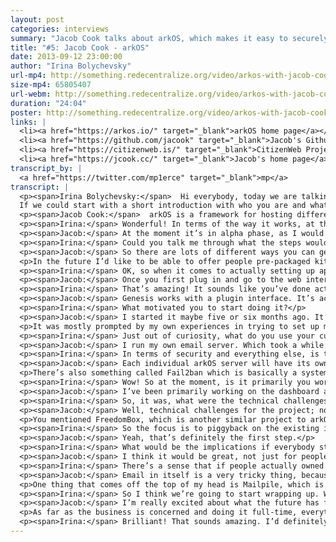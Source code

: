 ```yaml
---
layout: post
categories: interviews
summary: "Jacob Cook talks about arkOS, which makes it easy to securely self-host your websites, email and files. What would the world be like if we all hosted our own services?"
title: "#5: Jacob Cook - arkOS"
date: 2013-09-12 23:00:00
author: "Irina Bolychevsky"
url-mp4: http://something.redecentralize.org/video/arkos-with-jacob-cook.mp4
size-mp4: 65805407
url-webm: http://something.redecentralize.org/video/arkos-with-jacob-cook.webm
duration: "24:04"
poster: http://something.redecentralize.org/video/arkos-with-jacob-cook.jpg
links: |
  <li><a href="https://arkos.io/" target="_blank">arkOS home page</a></li>
  <li><a href="https://github.com/jacook" target="_blank">Jacob's Github</a></li>
  <li><a href="https://citizenweb.is/" target="_blank">CitizenWeb Project</a></li>
  <li><a href="https://jcook.cc/" target="_blank">Jacob's home page</a></li>
transcript_by: |
  <a href="https://twitter.com/mp1erce" target="_blank">mp</a>
transcript: |
  <p><span>Irina Bolychevsky:</span>  Hi everybody, today we are talking to Jacob Cook, the founder and creator of arkOS, a simple, easy-to-use server for self-hosting your email and websites.
  If we could start with a short introduction with who you are and what arkOS is.</p>
  <p><span>Jacob Cook:</span>  arkOS is a framework for hosting different services that you would want to host, whether that be a website, a blog, your email, your calendar, your contacts, anything that is traditionally hosted on the Internet by a platform service, even up to social networks. All of these can be done at home with your own server. This is usually not done by people because it’s very complicated. It takes a lot of time and money and effort to learn how to do all this. Well, what arkOS is designed to do is to allow you to do this easily, with a very intuitive and easy-to-use visual interface, to manage all the different moving parts. And in most cases it manages all those parts by itself without you having to do anything. And it allows you to do all this on very inexpensive, cheap and lightweight hardware. So right now it works on the Raspberry Pi, for example, which is a $35 microcomputer about the size of a credit card. You can run arkOS on that. Eventually it will be put out on other platforms as well. Personally, I’m a software developer and university student based out of Montreal. And there are other people contributing to the project around the world.</p>
  <p><span>Irina:</span> Wonderful! In terms of the way it works, at the moment, what stage of maturity is it at? Are you actively developing it? If I went and bought a Raspberry Pi tomorrow, what would I actually do to start hosting something? Can I host my email at the moment, for example?</p>
  <p><span>Jacob:</span> At the moment it’s in alpha phase, as I would refer to it. You can’t do a whole lot with it. But the major part of it, which is the framework, that actually allows you to install these different different plugins, manage them, and have them interact with each other, and then display the interface — that’s what’s in development at the moment. Presently you can install WordPress, which is a blogging platform, or ownCloud, which allows you to host files and calendars and contacts. You can use both of those through what I call the webapps interface, through arkOS right now. In the future there will be support for hosting your own email, other platforms, other than ownCloud, for hosting calendars and contacts. So at the moment it’s pretty rudimentary. It’s definitely in a bug-testing phase. But as time goes on I’m hoping to have more and more features. Email support should be done within one to two months. There should be a stable version for people to actually be able to do more than one thing by the end of the year, for sure.</p>
  <p><span>Irina:</span> Could you talk me through what the steps would be, when it’s finished, for an everyday user like myself? What would I need to do? Will you be selling Raspberry Pis with everything installed and set up? If not, what are the steps for me to set it up, install apps, and actually get it working?</p>
  <p><span>Jacob:</span> So there are lots of different ways you can get started with it now, or that you will be able to get started with it in the future. Presently, the most popular way seems to be to buy a Raspberry Pi from your local distributor. Get an SD card. Plug it in to the SD card port on whichever computer your using at home. And then you download the installer from the website. And the installer will actually write to the SD card all the data that needs to go on it. Once you’re done with that, you plug the SD card into the Raspberry Pi. Plug the Raspberry Pi into the router at home. And then on your laptop, or whatever computer you use day to day, you just open your browser, punch in a web address, then you can see everything from there. So that’s the quickest way to get started with it right now.</p>
  <p>In the future I’d like to be able to offer people pre-packaged kits that come with the Raspberry Pi. The SD card is already written. Basically the only thing you need to do is plug it into your router and then into the wall and you’re good to go. That’s something that might be coming in the future. Relatively inexpensive as well. But the installer is the big thing I’ve been working on recently. That is really helpful. It allows you to, like I said, install straight to the SD card without having to muss around with the terminal, or figure out how to use dd or any other Linux utilities. It just allows you to plug and go.</p>
  <p><span>Irina:</span> OK, so when it comes to actually setting up apps or installing everything, is there a visual interface that you bring up from your computer? How does it currently work, or how will it work?</p>
  <p><span>Jacob:</span> Once you first plug in and go to the web interface, which is assembled by the browser, you go through a quick wizard, you know to give it a name, to set your timezone, and stuff like that. Then it lands you at the main interface, which has tabs for all the applications you have, all the applications that are available. And when you go to the applications tab you can see a list. You see WordPress, ownCloud, file shares, etc., etc. You click the installation button and it will automatically download any dependencies that software requires in order to run on the Raspberry Pi. And it will also download the plugin which displays the visual interface through Genesis, which is what you use to see anything. So it’s basically one-click install for any of the plugins you’d ever want to use with it. And configuration is kept very minimal because of that.</p>
  <p><span>Irina:</span> That’s amazing! It sounds like you’ve done actually a lot of thinking in terms of how to make it straightforward. So that’s good to hear. Will other people be able to write applications for your operating system? Is that possible now?</p>
  <p><span>Jacob:</span> Genesis works with a plugin interface. It’s actually, the framework itself is forked from a prior project called Ajenti. Which is a server manager kind of like Webmin, if anyone is familiar with that. But what this platform allows you to do is write plugins in Python. You know, you can write a plugin in less than 100-200 lines of Python. So it’s pretty powerful and it doesn’t take a lot of time to do this. But these plugins provide the visual interface and management for the configuration files for whatever program you want to make work with arkOS and Genesis. So, that’s something that people who are interested in can do right now or anytime in the future. You develop the plugin, then they send it to me via a pull request and I can make it available in the applications menu that everyone sees. Just like that.</p>
  <p><span>Irina:</span> What motivated you to start doing it?</p>
  <p><span>Jacob:</span> I started it maybe five or six months ago. It’s part of an existing project I have at the moment called the CitizenWeb Project, which is basically just an initiative with me as the manager and a few other people who are contributing, to put a focus back on creating tools that allow people to use the Internet in a decentralized manner. Not having to rely on the large platform services like Google or social networks like Facebook in order to interact with each other in meaningful ways. It’s only half the battle to produce tools that do these things. A huge and very important piece is making sure that people are able to use these things that are not system administrators in Linux that have been spending ten years in the field. It really needs to be made usable on an interface and educational perspective for anyone that wants to use it. That’s something arkOS is really designed to tackle.</p>
  <p>It was mostly prompted by my own experiences in trying to set up my own server. I have a server at home. It doesn’t use arkOS at the moment, but it took me many, many months in order to get it to host all the different things that I need to. I don’t mean to brag, but I have probably more knowledge about Linux system administration than most individuals do that would want to use something like this. So just seeing how long that took and how much research on my part it took really prompted me to want to make that experience better for other people.</p>
  <p><span>Irina:</span> Just out of curiosity, what do you use your current server setup for? What took the longest to set up?</p>
  <p><span>Jacob:</span> I run my own email server. Which took a while. It’s mostly just learning how to set things up properly so the emails you send will get recognized by larger servers like Gmail, Hotmail, etc. They all have very specific rules to prevent spamming. Which is great, but it takes a while to set something up properly and to make it secure, which is very important. I also use it for XMPP chat. I have my own identity hosted there. I have an ownCloud instance setup. I have my website running from it. I have a Firefox sync server for my browser. So all of these things should be able to be hosted in arkOS ideally by the end of the year. I don’t see any reason why that shouldn’t be possible.
  <p><span>Irina:</span> In terms of security and everything else, is there anything special that needs to happen for that?</p>
  <p><span>Jacob:</span> Each individual arkOS server will have its own firewall. It’s something I’m actually working on presently for the next version. The firewall will allow you to say, ‘OK, for this specific application, say my WordPress blog, I want this only to be accessible in my local network.’ So no one outside of my house or wi-fi access point will be able to have access to this website and to read it. And this will be as easy as clicking a button and showing a pop-up and clicking ‘only in my local network’. So this is an interface I’m actively developing.</p>
  <p>There’s also something called Fail2ban which is basically a system that detects intrusion attempts, logs them, and performs actions based on them. For example, if it detects someone that’s trying to SSH into your system with multiple failed password attempts, it can automatically block that person’s IP address for a certain length of time. This is something else that is going to be integrated into arkOS, also on a per-service basis. So you say, ‘OK, well too many people are trying to hack into my WordPress installation. I want those IP addresses to be blocked for a certain amount of time.’ That’s also something that will be very easy to do and very easy to set up with arkOS. Like I said, those are all coming in the next version which should be ready by the end of the month.</p>
  <p><span>Irina:</span> Wow! So at the moment, is it primarily you working on it? What were the main technical challenges that you’ve faced?</p>
  <p><span>Jacob:</span> I’ve been primarily working on the dashboard and management system called Genesis. There’s another system, which I might mention a little bit later called Deluge, which is something a friend of mine Steve and a couple other people are working on. In essence it’s a way to implement dynamic DNS and port proxying. So for people who have ISPs that don’t let them host on certain ports, it might allow you to circumvent certain ports. Obviously I would never suggest that you breach any contracts, of course. But it allows you to host things from residential networks if you don’t, say, have a domain name of your own or you don’t know how to do these things. It allows you to escape all that bother. So that’s something that myself and a few other people are heading up as well. It’s also part of the arkOS projects. I’m sorry, I forgot the second part of your question.</p>
  <p><span>Irina:</span> So, it was, what were the technical challenges or what is different about arkOS compared to FreedomBox or other projects?</p>
  <p><span>Jacob:</span> Well, technical challenges for the project; no one has ever done something like this before. There are a lot of projects that are similar that allow you to visually manage your server, like the ones I mentioned earlier — Webmin, Ajenti, and so on. But these don’t necessarily make it easier for you to do so. And what I mean by that is, it gives you the visual interface, but it doesn’t put things in terms that regular people will understand. You still have to basically execute the same commands; it just shows you the pictures of those commands rather than having you have to type them out. So that’s a big technical challenge, because as you and a lot of people probably know, Linux is based in the terminal. Everything you do is in the terminal, and all of the visual interfaces that you interact with basically manage applications that run in the background and are configured by the terminal and by text files. So it’s a big hurdle to get everything to play nice with each other and then to have that visual interface to tie everything together, and to get it all to work seamlessly. So that’s the biggest deal.</p>
  <p>You mentioned FreedomBox, which is another similar project to arkOS. One of the differences between the two projects, as it stands now, is that with arkOS I’m really trying to focus on just self-hosting at the moment — being able to easily install and manage this content by one’s self. And that’s the first goal. We won’t go on to anything else until we get that goal complete and working well. FreedomBox itself is a great project; it’s basically designed to do a lot of the things that arkOS does, but it also puts a focus on inter-networking between devices and creating, as I understand it, a meshed topology between the different devices rather than totally relying on the Internet that we use every day. That’s something that arkOS might consider doing in the future, but like I said, we want to do one thing well first before we even consider moving on or creating new tools for anything.</p>
  <p><span>Irina:</span> So the focus is to piggyback on the existing infrastructure, but move people towards self-hosting content instead of providing a different way to connect and network between computers?</p>
  <p><span>Jacob:</span> Yeah, that’s definitely the first step.</p>
  <p><span>Irina:</span> What would be the implications if everybody starting using it? Say the majority of Canada in the next few months decided, ‘You know what, we’ve had enough of Gmail, Dropbox, or email clients,’ and installed arkOS and set it up. What do you think that would mean? What would that change? Is that something that is a motivating factor?</p>
  <p><span>Jacob:</span> I think it would be great, not just for people who enjoy their own privacy and enjoy being able to know their data is truly secure, but I think it would also be great for people who still want to use those platform services for certain things. The only way to really put pressure on these large companies that are totally driven by ad revenue is to start to, you know, attack them on their ad revenue, so to speak. Not to use hostile language or anything. But that’s the only way to really put pressure on them in an effective way. You can have initiatives that are run online to demand certain companies change practices or pay more attention to privacy or things like that. But the most effective way is certainly going to be providing a viable alternative for people to be able to use and to create some real competition, rather than competition just based on ‘Which server do you go with — A or B?’ instead of the entire topology that you might be able to have otherwise. So I think that would be the biggest consequence if everyone, or half the country started using it. I would also have a lot less free time on my hands, so I’m not sure if I should be encouraging that or not, yet!</p>
  <p><span>Irina:</span> There’s a sense that if people actually owned their own data, these companies would have to make money from other means, as opposed to just selling us stuff due to algorithms of when you’re most likely to buy a new Porsche or whatever it is. So at the moment however, if I was self-hosting my own email, whenever I’d email anybody else, or Gmail for example, there will still be copies everywhere else. Are you thinking about including encryption that gets around the fact that there is no way to control the end-to-end system?</p>
  <p><span>Jacob:</span> Email in itself is a very tricky thing, because not only do you have obviously something being sent out by one server, it’s being recorded by the next, and you have no control over the remote end. That’s something a lot of decentralized protocol developers and software developers have been wrestling with for a long time. How to solve that problem. Not being able to control the other end of your communication. To a certain extent that’s never going to be able to be solved with email as we know it today. That being said, there are tools in development right now that should be able to improve the likelihood of something being able to be end-to-end encrypted in an easy way.</p>
  <p>One thing that comes off the top of my head is Mailpile, which is a tool developed by some Icelandic developers who are seeking to create not only an indexing system to make email more legible on your home machine, but also improve the ways in which it can be automatically end-to-end encrypted between different users of Mailpile or other things. Tools like that I would love to be able to integrate into arkOS, provided that there’s a tool to encrypt something you want to host. You can be well assured that arkOS will definitely seek to implement that as well.</p>
  <p><span>Irina:</span> So I think we’re going to start wrapping up. What does the future hold? What are your plans for taking this forward? Is this something you’d love to do full-time or turn into a business? How can other people contribute and get involved?</p>
  <p><span>Jacob:</span> I’m really excited about what the future has for arkOS. The past few weeks have been really amazing; the show of support that people have given and said, ‘This is definitely something I want to use and that we need to see more of.’ So that’s been really heartening to keep me working on the project. Always looking for more people to contribute whether you have coding knowledge or not. If you know Python, if you know Golang, if you don’t know any languages at all but are good with foreign languages, for translations further down the road, or public relations, or anything like that. Don’t hesitate to contact me because those are definitely things that we need. And things that I’m trying to focus on as well.</p>
  <p>As far as the business is concerned and doing it full-time, everything that we have right now is open source and always will be. So there’s not going to be a business model based on arkOS per se. For the intermediary dynamic DNS server, Deluge, there will be overhead for that and we might have to charge depending on usage here and there. Not going to be expensive for sure. And like I said, offering pre-packaged Raspberry Pis would be something that we’d also be interested in doing. It’s more of an open-source community project than a business, and I intend to keep it that way as much as possible. We may be interested in doing a Kickstarter in the near future to support the project, and to put a lot of additional ideas that I haven’t mentioned yet into production and also offer those things to individuals. I have a lot of exciting things in store for that. And that should be ready in the next month or two. So stay tuned for that.</p>
  <p><span>Irina:</span> Brilliant! That sounds amazing. I’d definitely vote on the Kickstarter. I think I would be happy to support. And the pre-packaged deal. That wraps it up for today. So Jacob, thank you so much for taking the time to do this. arkos.io is the domain. Fantastic! Thank you very much.</p>
---
```


